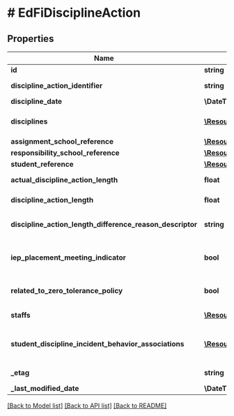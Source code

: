 # # EdFiDisciplineAction

## Properties

Name | Type | Description | Notes
------------ | ------------- | ------------- | -------------
**id** | **string** |  | [optional]
**discipline_action_identifier** | **string** | Identifier assigned by the education organization to the discipline action. |
**discipline_date** | **\DateTime** | The date of the discipline action. |
**disciplines** | [**\Resources\Model\EdFiDisciplineActionDiscipline[]**](EdFiDisciplineActionDiscipline.md) | An unordered collection of disciplineActionDisciplines. Type of action, such as removal from the classroom, used to discipline the student involved as a perpetrator in a discipline incident. |
**assignment_school_reference** | [**\Resources\Model\EdFiSchoolReference**](EdFiSchoolReference.md) |  | [optional]
**responsibility_school_reference** | [**\Resources\Model\EdFiSchoolReference**](EdFiSchoolReference.md) |  |
**student_reference** | [**\Resources\Model\EdFiStudentReference**](EdFiStudentReference.md) |  |
**actual_discipline_action_length** | **float** | Indicates the actual length in school days of a student&#39;s disciplinary assignment. | [optional]
**discipline_action_length** | **float** | The length of time in school days for the discipline action (e.g. removal, detention), if applicable. | [optional]
**discipline_action_length_difference_reason_descriptor** | **string** | Indicates the reason for the difference, if any, between the official and actual lengths of a student&#39;s disciplinary assignment. | [optional]
**iep_placement_meeting_indicator** | **bool** | An indication as to whether an offense and/or disciplinary action resulted in a meeting of a student&#39;s Individualized Education Program (IEP) team to determine appropriate placement. | [optional]
**related_to_zero_tolerance_policy** | **bool** | An indication of whether or not this disciplinary action taken against a student was imposed as a consequence of state or local zero tolerance policies. | [optional]
**staffs** | [**\Resources\Model\EdFiDisciplineActionStaff[]**](EdFiDisciplineActionStaff.md) | An unordered collection of disciplineActionStaffs. The staff responsible for enforcing the discipline action. | [optional]
**student_discipline_incident_behavior_associations** | [**\Resources\Model\EdFiDisciplineActionStudentDisciplineIncidentBehaviorAssociation[]**](EdFiDisciplineActionStudentDisciplineIncidentBehaviorAssociation.md) | An unordered collection of disciplineActionStudentDisciplineIncidentBehaviorAssociations. A reference to the behavior(s) by the student that led or contributed to this specific action. | [optional]
**_etag** | **string** | A unique system-generated value that identifies the version of the resource. | [optional]
**_last_modified_date** | **\DateTime** | The date and time the resource was last modified. | [optional]

[[Back to Model list]](../../README.md#models) [[Back to API list]](../../README.md#endpoints) [[Back to README]](../../README.md)
